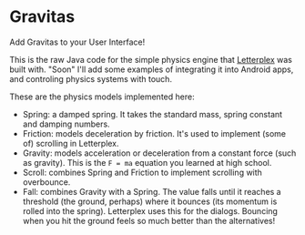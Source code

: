 Gravitas
========

Add Gravitas to your User Interface!

This is the raw Java code for the simple physics engine that <a href="https://play.google.com/store/apps/details?id=com.infinite_imagination.letterplex">Letterplex</a> was built with. "Soon" I'll add some examples of integrating it into Android apps, and controling physics systems with touch.

These are the physics models implemented here:

*  Spring: a damped spring. It takes the standard mass, spring constant and damping numbers.
*  Friction: models deceleration by friction. It's used to implement (some of) scrolling in Letterplex.
*  Gravity: models acceleration or deceleration from a constant force (such as gravity). This is the `F = ma` equation you learned at high school.
*  Scroll: combines Spring and Friction to implement scrolling with overbounce.
*  Fall: combines Gravity with a Spring. The value falls until it reaches a threshold (the ground, perhaps) where it bounces (its momentum is rolled into the spring). Letterplex uses this for the dialogs. Bouncing when you hit the ground feels so much better than the alternatives!

